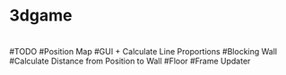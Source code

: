 # 3dgame
#
#TODO
#Position Map
#GUI + Calculate Line Proportions
#Blocking Wall
#Calculate Distance from Position to Wall
#Floor
#Frame Updater
